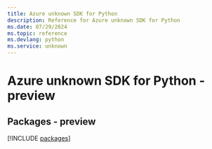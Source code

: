 ```yaml
---
title: Azure unknown SDK for Python
description: Reference for Azure unknown SDK for Python
ms.date: 07/29/2024
ms.topic: reference
ms.devlang: python
ms.service: unknown
---
```

# Azure unknown SDK for Python - preview
## Packages - preview
[!INCLUDE [packages](unknown-index.md)]